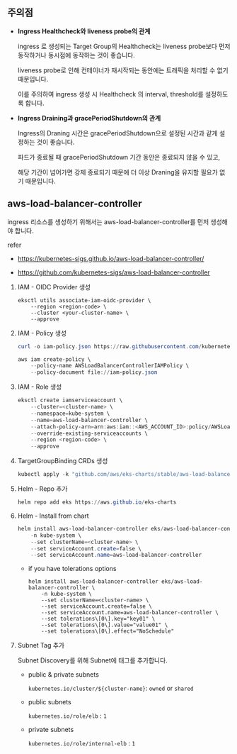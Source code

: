 
## 주의점

- **Ingress Healthcheck와 liveness probe의 관계**

    ingress 로 생성되는 Target Group의 Healthcheck는 liveness probe보다 먼저 동작하거나 동시점에 동작하는 것이 좋습니다.

    liveness probe로 인해 컨테이너가 재시작되는 동안에는 트래픽을 처리할 수 없기 때문입니다.

    이를 주의하여 ingress 생성 시 Healthcheck 의 interval, threshold를 설정하도록 합니다.

- **Ingress Draining과 gracePeriodShutdown의 관계**

    Ingress의 Draning 시간은 gracePeriodShutdown으로 설정된 시간과 같게 설정하는 것이 좋습니다.

    파드가 종료될 때 gracePeriodShutdown 기간 동안은 종료되지 않을 수 있고, 

    해당 기간이 넘어가면 강제 종료되기 때문에 더 이상 Draning을 유지할 필요가 없기 때문입니다.

## aws-load-balancer-controller

ingress 리소스를 생성하기 위해서는 aws-load-balancer-controller를 먼저 생성해야 합니다.

refer

- https://kubernetes-sigs.github.io/aws-load-balancer-controller/

- https://github.com/kubernetes-sigs/aws-load-balancer-controller

1. IAM - OIDC Provider 생성

    ```
    eksctl utils associate-iam-oidc-provider \
        --region <region-code> \
        --cluster <your-cluster-name> \
        --approve
    ```

2. IAM - Policy 생성

    ```powershell
    curl -o iam-policy.json https://raw.githubusercontent.com/kubernetes-sigs/aws-load-balancer-controller/v2.4.1/docs/install/iam_policy.json
    ```
    ```powershell
    aws iam create-policy \
        --policy-name AWSLoadBalancerControllerIAMPolicy \
        --policy-document file://iam-policy.json
    ```

3. IAM - Role 생성

    ```powershell
    eksctl create iamserviceaccount \
        --cluster=<cluster-name> \
        --namespace=kube-system \
        --name=aws-load-balancer-controller \
        --attach-policy-arn=arn:aws:iam::<AWS_ACCOUNT_ID>:policy/AWSLoadBalancerControllerIAMPolicy \
        --override-existing-serviceaccounts \
        --region <region-code> \
        --approve
    ```

4. TargetGroupBinding CRDs 생성

    ```powershell
    kubectl apply -k "github.com/aws/eks-charts/stable/aws-load-balancer-controller//crds?ref=master"
    ```

5. Helm - Repo 추가

    ```powershell
    helm repo add eks https://aws.github.io/eks-charts
    ```

6. Helm - Install from chart

    ```powershell
    helm install aws-load-balancer-controller eks/aws-load-balancer-controller \
        -n kube-system \
        --set clusterName=<cluster-name> \
        --set serviceAccount.create=false \
        --set serviceAccount.name=aws-load-balancer-controller
    ```

    - if you have tolerations options
    
        ```
        helm install aws-load-balancer-controller eks/aws-load-balancer-controller \
            -n kube-system \
            --set clusterName=<cluster-name> \
            --set serviceAccount.create=false \
            --set serviceAccount.name=aws-load-balancer-controller \
            --set tolerations\[0\].key="key01" \
            --set tolerations\[0\].value="value01" \
            --set tolerations\[0\].effect="NoSchedule"
        ```

7. Subnet Tag 추가

    Subnet Discovery를 위해 Subnet에 태그를 추가합니다.

    - public & private subnets

        `kubernetes.io/cluster/${cluster-name}`: `owned` or `shared`

    - public subnets

        `kubernetes.io/role/elb` : `1`

    - private subnets

        `kubernetes.io/role/internal-elb` : `1`

